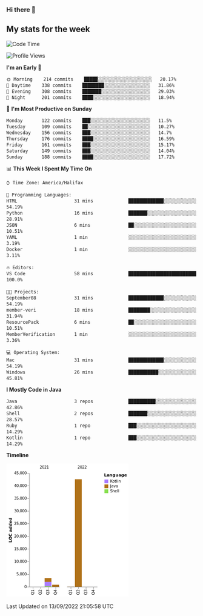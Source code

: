### Hi there 👋

## My stats for the week
<!--START_SECTION:waka-->
![Code Time](http://img.shields.io/badge/Code%20Time-393%20hrs%2016%20mins-blue)

![Profile Views](http://img.shields.io/badge/Profile%20Views-2-blue)

**I'm an Early 🐤** 

```text
🌞 Morning    214 commits    █████░░░░░░░░░░░░░░░░░░░░   20.17% 
🌆 Daytime    338 commits    ████████░░░░░░░░░░░░░░░░░   31.86% 
🌃 Evening    308 commits    ███████░░░░░░░░░░░░░░░░░░   29.03% 
🌙 Night      201 commits    ████░░░░░░░░░░░░░░░░░░░░░   18.94%

```
📅 **I'm Most Productive on Sunday** 

```text
Monday       122 commits    ███░░░░░░░░░░░░░░░░░░░░░░   11.5% 
Tuesday      109 commits    ██░░░░░░░░░░░░░░░░░░░░░░░   10.27% 
Wednesday    156 commits    ███░░░░░░░░░░░░░░░░░░░░░░   14.7% 
Thursday     176 commits    ████░░░░░░░░░░░░░░░░░░░░░   16.59% 
Friday       161 commits    ███░░░░░░░░░░░░░░░░░░░░░░   15.17% 
Saturday     149 commits    ███░░░░░░░░░░░░░░░░░░░░░░   14.04% 
Sunday       188 commits    ████░░░░░░░░░░░░░░░░░░░░░   17.72%

```


📊 **This Week I Spent My Time On** 

```text
⌚︎ Time Zone: America/Halifax

💬 Programming Languages: 
HTML                     31 mins             █████████████░░░░░░░░░░░░   54.19% 
Python                   16 mins             ███████░░░░░░░░░░░░░░░░░░   28.91% 
JSON                     6 mins              ██░░░░░░░░░░░░░░░░░░░░░░░   10.51% 
YAML                     1 min               ░░░░░░░░░░░░░░░░░░░░░░░░░   3.19% 
Docker                   1 min               ░░░░░░░░░░░░░░░░░░░░░░░░░   3.11%

🔥 Editors: 
VS Code                  58 mins             █████████████████████████   100.0%

🐱‍💻 Projects: 
September08              31 mins             █████████████░░░░░░░░░░░░   54.19% 
member-veri              18 mins             ████████░░░░░░░░░░░░░░░░░   31.94% 
ResourcePack             6 mins              ██░░░░░░░░░░░░░░░░░░░░░░░   10.51% 
MemberVerification       1 min               ░░░░░░░░░░░░░░░░░░░░░░░░░   3.36%

💻 Operating System: 
Mac                      31 mins             █████████████░░░░░░░░░░░░   54.19% 
Windows                  26 mins             ███████████░░░░░░░░░░░░░░   45.81%

```

**I Mostly Code in Java** 

```text
Java                     3 repos             ██████████░░░░░░░░░░░░░░░   42.86% 
Shell                    2 repos             ███████░░░░░░░░░░░░░░░░░░   28.57% 
Ruby                     1 repo              ███░░░░░░░░░░░░░░░░░░░░░░   14.29% 
Kotlin                   1 repo              ███░░░░░░░░░░░░░░░░░░░░░░   14.29%

```


**Timeline**

![Chart not found](https://raw.githubusercontent.com/lyndseyy/lyndseyy/main/charts/bar_graph.png) 


 Last Updated on 13/09/2022 21:05:58 UTC
<!--END_SECTION:waka-->